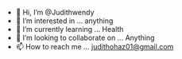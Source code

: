 - 👋 Hi, I’m @Judithwendy
- 👀 I’m interested in ... anything
- 🌱 I’m currently learning ... Health
- 💞️ I’m looking to collaborate on ... Anything
- 📫 How to reach me ... judithohaz01@gmail.com

<!---
Judithwendy/Judithwendy is a ✨ special ✨ repository because its `README.md` (this file) appears on your GitHub profile.
You can click the Preview link to take a look at your changes.
--->
